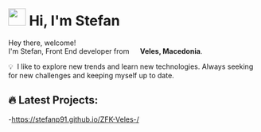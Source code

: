 

<!--
**StefanP91/StefanP91** is a ✨ _special_ ✨ repository because its `README.md` (this file) appears on your GitHub profile.

Here are some ideas to get you started:

- 🔭 I’m currently working on ...
- 🌱 I’m currently learning ...
- 👯 I’m looking to collaborate on ...
- 🤔 I’m looking for help with ...
- 💬 Ask me about ...
- 📫 How to reach me: ...
- 😄 Pronouns: ...
- ⚡ Fun fact: ...
-->

# <img src="https://cdn.jsdelivr.net/gh/Th3Wall/assets-cdn/PersonalGithubReadme/HandGreet.gif" width="35px" height="35px" />&nbsp;<b>Hi, I'm Stefan</b>
<p>Hey there, welcome!
</br>
I'm Stefan, Front End developer from <img src="https://cdn.countryflags.com/thumbs/north-macedonia/flag-round-250.png" width="14px"/> <b>Veles, Macedonia</b>.</br>

💡 &nbsp;I like to explore new trends and learn new technologies. Always seeking for new challenges and keeping myself up to date.

## 🔥 Latest Projects:
-https://stefanp91.github.io/ZFK-Veles-/
